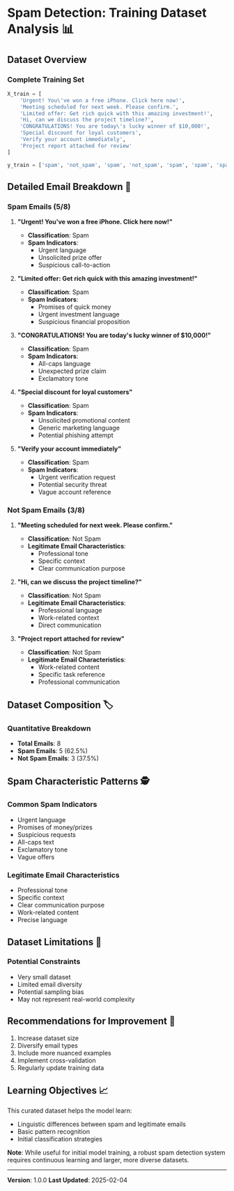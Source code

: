 # Spam Detection: Training Dataset Analysis 📊

## Dataset Overview

### Complete Training Set
```python
X_train = [
    'Urgent! You\'ve won a free iPhone. Click here now!',
    'Meeting scheduled for next week. Please confirm.',
    'Limited offer: Get rich quick with this amazing investment!',
    'Hi, can we discuss the project timeline?',
    'CONGRATULATIONS! You are today\'s lucky winner of $10,000!',
    'Special discount for loyal customers',
    'Verify your account immediately',
    'Project report attached for review'
]

y_train = ['spam', 'not_spam', 'spam', 'not_spam', 'spam', 'spam', 'spam', 'not_spam']
```

## Detailed Email Breakdown 📧

### Spam Emails (5/8)

1. **"Urgent! You've won a free iPhone. Click here now!"**
   - **Classification**: Spam
   - **Spam Indicators**:
     * Urgent language
     * Unsolicited prize offer
     * Suspicious call-to-action

2. **"Limited offer: Get rich quick with this amazing investment!"**
   - **Classification**: Spam
   - **Spam Indicators**:
     * Promises of quick money
     * Urgent investment language
     * Suspicious financial proposition

3. **"CONGRATULATIONS! You are today's lucky winner of $10,000!"**
   - **Classification**: Spam
   - **Spam Indicators**:
     * All-caps language
     * Unexpected prize claim
     * Exclamatory tone

4. **"Special discount for loyal customers"**
   - **Classification**: Spam
   - **Spam Indicators**:
     * Unsolicited promotional content
     * Generic marketing language
     * Potential phishing attempt

5. **"Verify your account immediately"**
   - **Classification**: Spam
   - **Spam Indicators**:
     * Urgent verification request
     * Potential security threat
     * Vague account reference

### Not Spam Emails (3/8)

1. **"Meeting scheduled for next week. Please confirm."**
   - **Classification**: Not Spam
   - **Legitimate Email Characteristics**:
     * Professional tone
     * Specific context
     * Clear communication purpose

2. **"Hi, can we discuss the project timeline?"**
   - **Classification**: Not Spam
   - **Legitimate Email Characteristics**:
     * Professional language
     * Work-related context
     * Direct communication

3. **"Project report attached for review"**
   - **Classification**: Not Spam
   - **Legitimate Email Characteristics**:
     * Work-related content
     * Specific task reference
     * Professional communication

## Dataset Composition 🏷️

### Quantitative Breakdown
- **Total Emails**: 8
- **Spam Emails**: 5 (62.5%)
- **Not Spam Emails**: 3 (37.5%)

## Spam Characteristic Patterns 🕵️

### Common Spam Indicators
- Urgent language
- Promises of money/prizes
- Suspicious requests
- All-caps text
- Exclamatory tone
- Vague offers

### Legitimate Email Characteristics
- Professional tone
- Specific context
- Clear communication purpose
- Work-related content
- Precise language

## Dataset Limitations 🚧

### Potential Constraints
- Very small dataset
- Limited email diversity
- Potential sampling bias
- May not represent real-world complexity

## Recommendations for Improvement 🚀

1. Increase dataset size
2. Diversify email types
3. Include more nuanced examples
4. Implement cross-validation
5. Regularly update training data

## Learning Objectives 📈

This curated dataset helps the model learn:
- Linguistic differences between spam and legitimate emails
- Basic pattern recognition
- Initial classification strategies

**Note**: While useful for initial model training, a robust spam detection system requires continuous learning and larger, more diverse datasets.

---

**Version**: 1.0.0
**Last Updated**: 2025-02-04

